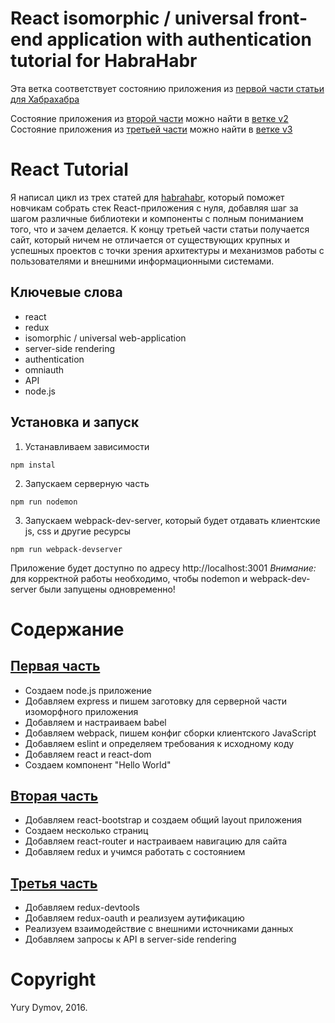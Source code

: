# React isomorphic / universal front-end application with authentication tutorial for HabraHabr
Эта ветка соответствует состоянию приложения из [первой части статьи для Хабрахабра](https://habrahabr.ru/post/309958)

Состояние приложения из [второй части](https://habrahabr.ru/post/310284/) можно найти в [ветке v2](https://github.com/yury-dymov/habr-app/tree/v2) 
Состояние приложения из [третьей части](https://habrahabr.ru/post/310952/) можно найти в [ветке v3](https://github.com/yury-dymov/habr-app/tree/v3)

# React Tutorial
Я написал цикл из трех статей для [habrahabr](https://habrahabr.ru), который поможет новчикам собрать стек React-приложения с нуля, добавляя шаг за шагом различные библиотеки и компоненты с полным пониманием того, что и зачем делается. К концу третьей части статьи получается сайт, который ничем не отличается от существующих крупных и успешных проектов с точки зрения архитектуры и механизмов работы с пользователями и внешними информационными системами.

## Ключевые слова
* react
* redux
* isomorphic / universal web-application
* server-side rendering
* authentication
* omniauth
* API
* node.js

## Установка и запуск
1. Устанавливаем зависимости
```
npm instal
```
2. Запускаем серверную часть
```
npm run nodemon
```
3. Запускаем webpack-dev-server, который будет отдавать клиентские js, css и другие ресурсы
```
npm run webpack-devserver
```
Приложение будет доступно по адресу http://localhost:3001
*Внимание:* для корректной работы необходимо, чтобы nodemon и webpack-dev-server были запущены одновременно!

# Содержание
## [Первая часть](https://habrahabr.ru/post/309958/)
* Создаем node.js приложение
* Добавляем express и пишем заготовку для серверной части изоморфного приложения
* Добавляем и настраиваем babel
* Добавляем webpack, пишем конфиг сборки клиентского JavaScript
* Добавляем eslint и определяем требования к исходному коду
* Добавляем react и react-dom
* Создаем компонент "Hello World"

## [Вторая часть](https://habrahabr.ru/post/309958/)
* Добавляем react-bootstrap и создаем общий layout приложения
* Создаем несколько страниц
* Добавляем react-router и настраиваем навигацию для сайта
* Добавляем redux и учимся работать с состоянием

## [Третья часть](https://habrahabr.ru/post/310284/)
* Добавляем redux-devtools
* Добавляем redux-oauth и реализуем аутификацию
* Реализуем взаимодействие с внешними источниками данных
* Добавляем запросы к API в server-side rendering

# Copyright
Yury Dymov, 2016.

